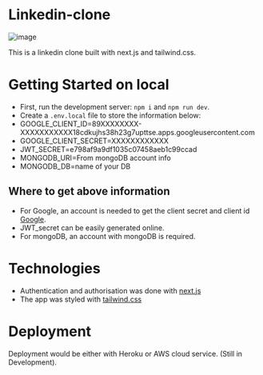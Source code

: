 # Linkedin-clone
![image](https://user-images.githubusercontent.com/37347588/217514004-9b06b0dd-6123-4e50-91d2-bfc9db7021d3.png)

This is a linkedin clone built with next.js and tailwind.css. 

# Getting Started on local

- First, run the development server: `npm i` and `npm run dev`.
- Create a `.env.local` file to store the information below:
- GOOGLE_CLIENT_ID=89XXXXXXXX-XXXXXXXXXXX18cdkujhs38h23g7upttse.apps.googleusercontent.com
- GOOGLE_CLIENT_SECRET=XXXXXXXXXXXX
- JWT_SECRET=e798af9a9df1035c07458aeb1c99ccad
- MONGODB_URI=From mongoDB account info
- MONGODB_DB=name of your DB

## Where to get above information
- For Google, an account is needed to get the client secret and client id [Google](https://cloud.google.com/gcp?utm_source=google&utm_medium=cpc&utm_campaign=emea-de-all-en-bkws-all-all-trial-e-gcp-1011340&utm_content=text-ad-none-any-DEV_c-CRE_500236788645-ADGP_Hybrid+%7C+BKWS+-+EXA+%7C+Txt+~+GCP+~+General%23v1-KWID_43700060393213373-kwd-6458750523-userloc_9043060&utm_term=KW_google%20cloud-NET_g-PLAC_&gclid=EAIaIQobChMIz-y2n-KF_QIVx7TtCh0FnQ3iEAAYASAAEgLErPD_BwE&gclsrc=aw.ds).
- JWT_secret can be easily generated online.
- For mongoDB, an account with mongoDB is required.

# Technologies
- Authentication and authorisation was done with [next.js](https://nextjs.org/docs)
- The app was styled with [tailwind.css](https://tailwindcss.com/docs/installation)

# Deployment
Deployment would be either with Heroku or AWS cloud service. (Still in Development).
